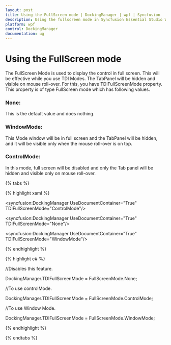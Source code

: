 ```yaml
---
layout: post
title: Using the FullScreen mode | DockingManager | wpf | Syncfusion
description: Using the fullscreen mode in Syncfusion Essential Studio WPF DockingManager control, its elements and more.
platform: wpf
control: DockingManager
documentation: ug
---
```


# Using the FullScreen mode

The FullScreen Mode is used to display the control in full screen. This will be effective while you use TDI Modes. The TabPanel will be hidden and visible on mouse roll-over. For this, you have TDIFullScreenMode property. This property is of type FullScreen mode which has following values.

### None:

This is the default value and does nothing.

### WindowMode:

This Mode window will be in full screen and the TabPanel will be hidden, and it will be visible only when the mouse roll-over is on top.

### ControlMode:

In this mode, full screen will be disabled and only the Tab panel will be hidden and visible only on mouse roll-over.

{% tabs %}

{% highlight xaml %}

<!-- To use Control Mode-->

<syncfusion:DockingManager UseDocumentContainer="True" TDIFullScreenMode="ControlMode"/>

<!-- None disables this feature-->

<syncfusion:DockingManager UseDocumentContainer="True" TDIFullScreenMode="None"/>

<!-- To use Window Mode-->

<syncfusion:DockingManager UseDocumentContainer="True" TDIFullScreenMode="WindowMode"/>

{% endhighlight  %}

{% highlight c# %}

//Disables this feature.

DockingManager.TDIFullScreenMode = FullScreenMode.None;

//To use controlMode.

DockingManager.TDIFullScreenMode = FullScreenMode.ControlMode;

//To use Window Mode.

DockingManager.TDIFullScreenMode = FullScreenMode.WindowMode;

{% endhighlight  %}

{% endtabs %}